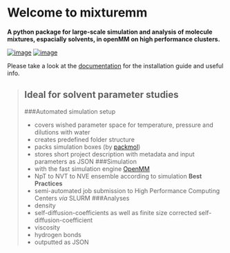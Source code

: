 # Welcome to mixturemm

**A python package for large-scale simulation and analysis of molecule mixtures, espacially solvents, in openMM on high performance clusters.**

[![image](https://img.shields.io/pypi/v/mixturemm.svg)](https://pypi.python.org/pypi/mixturemm)
[![image](https://img.shields.io/badge/License-MIT-yellow.svg)](https://github.com/FAIRChemistry/mixturemm/blob/main/LICENSE)

Please take a look at the [documentation](https://FAIRChemistry.github.io/mixturemm) for the installation guide and useful info.

>## Ideal for solvent parameter studies
>   
>###Automated simulation setup
>-   covers wished parameter space for temperature, pressure and dilutions with water
>-   creates predefined folder structure
>-   packs simulation boxes (by [packmol](https://github.com/m3g/packmol))
>-   stores short project description with metadata and input parameters as JSON
>###Simulation 
>-   with the fast simulation engine [OpenMM](https://openmm.org/)
>-   NpT to NVT to NVE ensemble according to simulation **Best Practices**
>-   semi-automated job submission to High Performance Computing Centers *via* SLURM
>###Analyses
>-   density
>-   self-diffusion-coefficients as well as finite size corrected self-diffusion-coefficient
>-   viscosity
>-   hydrogen bonds
>-   outputted as JSON